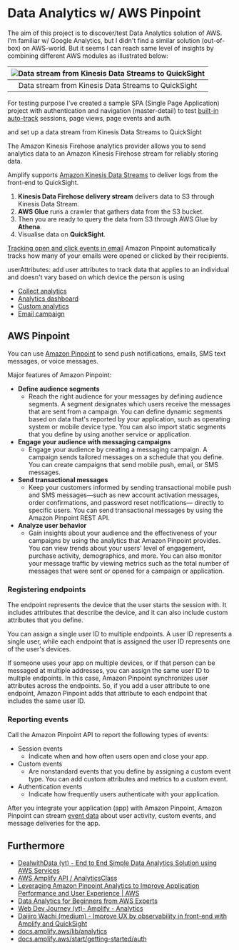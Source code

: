 # Data Analytics w/ AWS Pinpoint

The aim of this project is to discover/test Data Analytics solution of AWS. I'm familiar w/ Google Analytics, but I didn't find a similar solution (out-of-box) on AWS-world. But it seems I can reach same level of insights by combining different AWS modules as illustrated below:

| ![Data stream from Kinesis Data Streams to QuickSight](https://miro.medium.com/max/1356/1*ErLceGXkOFoeSoWOVXQoeQ.png) |
| :-------------------------------------------------------------------------------------------------------------------: |
|                                  Data stream from Kinesis Data Streams to QuickSight                                  |

For testing purpose I've created a sample SPA (Single Page Application) project with authentication and navigation (master-detail) to test [built-in auto-track](https://docs.amplify.aws/lib/analytics/autotrack/q/platform/js/#page-view-tracking) sessions, page views, page events and auth.

and set up a data stream from Kinesis Data Streams to QuickSight

The Amazon Kinesis Firehose analytics provider allows you to send analytics data to an Amazon Kinesis Firehose stream for reliably storing data.

Amplify supports [Amazon Kinesis Data Streams](https://aws.amazon.com/kinesis/data-streams/) to deliver logs from the front-end to QuickSight.

1. **Kinesis Data Firehose delivery stream** delivers data to S3 through Kinesis Data Stream.
1. **AWS Glue** runs a crawler that gathers data from the S3 bucket.
1. Then you are ready to query the data from S3 through AWS Glue by **Athena**.
1. Visualise data on **QuickSight**.

[Tracking open and click events in email](https://docs.aws.amazon.com/pinpoint/latest/userguide/channels-email-open-click-tracking.html)
Amazon Pinpoint automatically tracks how many of your emails were opened or clicked by their recipients.

userAttributes: add user attributes to track data that applies to an individual and doesn't vary based on which device the person is using

- [Collect analytics](./COLLECT_ANALYTICS.md)
- [Analytics dashboard](./ANALYTICS_DASHBOARD.md)
- [Custom analytics](./CUSTOM_ANALYTICS.md)
- [Email campaign](./EMAIL_CAMPAIGN.md)

## AWS Pinpoint

You can use [Amazon Pinpoint](https://docs.aws.amazon.com/pinpoint/latest/developerguide/welcome.html) to send push notifications, emails, SMS text messages, or voice messages.

Major features of Amazon Pinpoint:

- **Define audience segments**
  - Reach the right audience for your messages by defining audience segments. A segment designates which users receive the messages that are sent from a campaign. You can define dynamic segments based on data that's reported by your application, such as operating system or mobile device type. You can also import static segments that you define by using another service or application.
- **Engage your audience with messaging campaigns**
  - Engage your audience by creating a messaging campaign. A campaign sends tailored messages on a schedule that you define. You can create campaigns that send mobile push, email, or SMS messages.
- **Send transactional messages**
  - Keep your customers informed by sending transactional mobile push and SMS messages—such as new account activation messages, order confirmations, and password reset notifications— directly to specific users. You can send transactional messages by using the Amazon Pinpoint REST API.
- **Analyze user behavior**
  - Gain insights about your audience and the effectiveness of your campaigns by using the analytics that Amazon Pinpoint provides. You can view trends about your users' level of engagement, purchase activity, demographics, and more. You can also monitor your message traffic by viewing metrics such as the total number of messages that were sent or opened for a campaign or application.

### Registering endpoints

The endpoint represents the device that the user starts the session with. It includes attributes that describe the device, and it can also include custom attributes that you define.

You can assign a single user ID to multiple endpoints. A user ID represents a single user, while each endpoint that is assigned the user ID represents one of the user's devices.

If someone uses your app on multiple devices, or if that person can be messaged at multiple addresses, you can assign the same user ID to multiple endpoints. In this case, Amazon Pinpoint synchronizes user attributes across the endpoints. So, if you add a user attribute to one endpoint, Amazon Pinpoint adds that attribute to each endpoint that includes the same user ID.

### Reporting events

Call the Amazon Pinpoint API to report the following types of events:

- Session events
  - Indicate when and how often users open and close your app.
- Custom events
  - Are nonstandard events that you define by assigning a custom event type. You can add custom attributes and metrics to a custom event.
- Authentication events
  - Indicate how frequently users authenticate with your application.

After you integrate your application (app) with Amazon Pinpoint, Amazon Pinpoint can stream [event data](https://docs.aws.amazon.com/pinpoint/latest/developerguide/event-streams-data-app.html) about user activity, custom events, and message deliveries for the app.

## Furthermore

- [DealwithData (yt) - End to End Simple Data Analytics Solution using AWS Services](https://www.youtube.com/watch?v=v1qdXQXMp2A)
- [AWS Amplify API / AnalyticsClass](https://aws-amplify.github.io/amplify-js/api/classes/analyticsclass.html)
- [Leveraging Amazon Pinpoint Analytics to Improve Application Performance and User Experience | AWS](https://www.youtube.com/watch?v=fSDQx5ardmI)
- [Data Analytics for Beginners from AWS Experts](https://www.youtube.com/watch?v=IofpKxNRnAE)
- [Web Dev Journey (yt)- Amplify - Analytics](https://www.youtube.com/watch?v=61vlNE4JeaM)
- [Daijiro Wachi (medium) - Improve UX by observability in front-end with Amplify and QuickSight](https://watilde.medium.com/improve-ux-by-observability-in-front-end-with-amplify-and-quicksight-e7083ec1913b)
- [docs.amplify.aws/lib/analytics](https://docs.amplify.aws/lib/analytics/getting-started/q/platform/js/)
- [docs.amplify.aws/start/getting-started/auth](https://docs.amplify.aws/start/getting-started/auth/q/integration/angular/)
